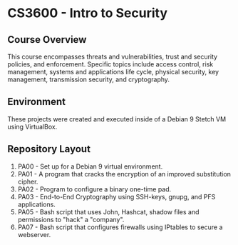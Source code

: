 # CS3600 - Intro to Security

## Course Overview
This course encompasses threats and vulnerabilities, trust and security policies, and enforcement. Specific topics include access control, risk management, systems and applications life cycle, physical security, key management, transmission security, and cryptography.

## Environment
These projects were created and executed inside of a Debian 9 Stetch VM using VirtualBox.

## Repository Layout

1. PA00 - Set up for a Debian 9 virtual environment.
2. PA01 - A program that cracks the encryption of an improved substitution cipher.
3. PA02 - Program to configure a binary one-time pad.
4. PA03 - End-to-End Cryptography using SSH-keys, gnupg, and PFS applications.
5. PA05 - Bash script that uses John, Hashcat, shadow files and permissions to "hack" a "company".
6. PA07 - Bash script that configures firewalls using IPtables to secure a webserver.
